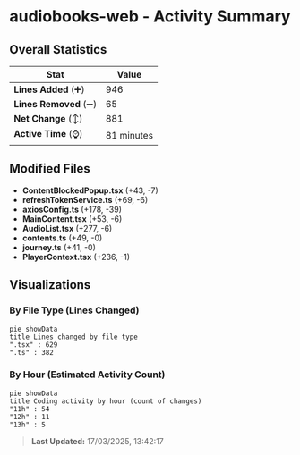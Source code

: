 # audiobooks-web - Activity Summary 

## Overall Statistics

| Stat                   | Value                                                             |
| ---------------------- | ----------------------------------------------------------------- |
| **Lines Added** (➕)   | 946                                          |
| **Lines Removed** (➖) | 65                                        |
| **Net Change** (↕)    | 881                |
| **Active Time** (⌚)   | 81 minutes |


## Modified Files
- **ContentBlockedPopup.tsx** (+43, -7)
- **refreshTokenService.ts** (+69, -6)
- **axiosConfig.ts** (+178, -39)
- **MainContent.tsx** (+53, -6)
- **AudioList.tsx** (+277, -6)
- **contents.ts** (+49, -0)
- **journey.ts** (+41, -0)
- **PlayerContext.tsx** (+236, -1)

## Visualizations

### By File Type (Lines Changed)

```mermaid
pie showData
title Lines changed by file type
".tsx" : 629
".ts" : 382
```

### By Hour (Estimated Activity Count)

```mermaid
pie showData
title Coding activity by hour (count of changes)
"11h" : 54
"12h" : 11
"13h" : 5
```


> **Last Updated:** 17/03/2025, 13:42:17